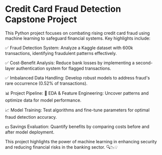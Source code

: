 # Credit Card Fraud Detection Capstone Project
This Python project focuses on combating rising credit card fraud using machine learning to safeguard financial systems. Key highlights include:

✅ Fraud Detection System: Analyze a Kaggle dataset with 600k transactions, identifying fraudulent patterns effectively.

✅ Cost-Benefit Analysis: Reduce bank losses by implementing a second-layer authentication system for flagged transactions.

✅ Imbalanced Data Handling: Develop robust models to address fraud's rare occurrence (0.52% of transactions).



📊 Project Pipeline:
📂 EDA & Feature Engineering: Uncover patterns and optimize data for model performance.

📈 Model Training: Test algorithms and fine-tune parameters for optimal fraud detection accuracy.

💵 Savings Evaluation: Quantify benefits by comparing costs before and after model deployment.

This project highlights the power of machine learning in enhancing security and reducing financial risks in the banking sector. 🔍📉💡







